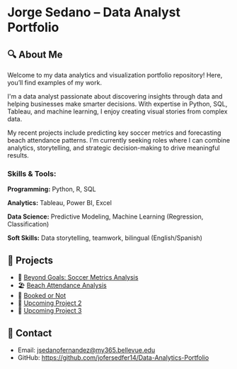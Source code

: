 # Jorge Sedano – Data Analyst Portfolio

## 🔍 About Me
Welcome to my data analytics and visualization portfolio repository! Here, you’ll find examples of my work.

I'm a data analyst passionate about discovering insights through data and helping businesses make smarter decisions. With expertise in Python, SQL, Tableau, and machine learning, I enjoy creating visual stories from complex data.

My recent projects include predicting key soccer metrics and forecasting beach attendance patterns. I'm currently seeking roles where I can combine analytics, storytelling, and strategic decision-making to drive meaningful results.

### Skills & Tools:

**Programming:** Python, R, SQL

**Analytics:** Tableau, Power BI, Excel

**Data Science:** Predictive Modeling, Machine Learning (Regression, Classification)

**Soft Skills:** Data storytelling, teamwork, bilingual (English/Spanish)



## 📂 Projects
- 🥅 [Beyond Goals: Soccer Metrics Analysis](Beyond_Goals/)
- 🏖️ [Beach Attendance Analysis](Beach_Attendance/)
- 🏨 [Booked or Not](Booked_Or_Not/)
- 🚧 [Upcoming Project 2](Project-Placeholder-2/)
- 🚧 [Upcoming Project 3](Project-Placeholder-3/)

## 📩 Contact
- Email: jsedanofernandez@my365.bellevue.edu
- GitHub: https://github.com/jofersedfer14/Data-Analytics-Portfolio
